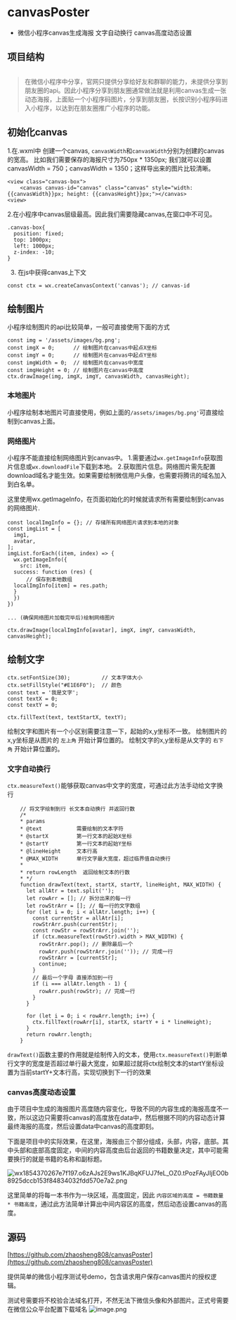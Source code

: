 # canvasPoster

* 微信小程序canvas生成海报 文字自动换行 canvas高度动态设置

## 项目结构

```
```

> 在微信小程序中分享，官网只提供分享给好友和群聊的能力，未提供分享到朋友圈的api。因此小程序分享到朋友圈通常做法就是利用canvas生成一张动态海报，上面贴一个小程序码图片，分享到朋友圈，长按识别小程序码进入小程序，以达到在朋友圈推广小程序的功能。

## 初始化canvas

1.在.wxml中 创建一个canvas, `canvasWidth`和`canvasWidth`分别为创建的canvas的宽高。
比如我们需要保存的海报尺寸为750px * 1350px; 我们就可以设置canvasWidth = 750；canvasWidth = 1350；这样导出来的图片比较清晰。
```
<view class="canvas-box">
    <canvas canvas-id="canvas" class="canvas" style="width: {{canvasWidth}}px; height: {{canvasHeight}}px;"></canvas>
<view>
```
2.在小程序中canvas层级最高。因此我们需要隐藏canvas,在窗口中不可见。
```
.canvas-box{
  position: fixed;
  top: 1000px;
  left: 1000px;
  z-index: -10;
}
```
3. 在js中获得canvas上下文
```
const ctx = wx.createCanvasContext('canvas'); // canvas-id
```
## 绘制图片

小程序绘制图片的api比较简单，一般可直接使用下面的方式
```
const img = '/assets/images/bg.png';
const imgX = 0;      // 绘制图片在canvas中起点X坐标
const imgY = 0;      // 绘制图片在canvas中起点Y坐标
const imgWidth = 0;  // 绘制图片在canvas中宽度
const imgHeight = 0; // 绘制图片在canvas中高度
ctx.drawImage(img, imgX, imgY, canvasWidth, canvasHeight);
```
### 本地图片
小程序绘制本地图片可直接使用，例如上面的`/assets/images/bg.png'`可直接绘制到canvas上面。

### 网络图片
小程序不能直接绘制网络图片到canvas中。
1.需要通过`wx.getImageInfo`获取图片信息或`wx.downloadFile`下载到本地。
2.获取图片信息。网络图片需先配置download域名才能生效。如果需要绘制微信用户头像，也需要将腾讯的域名加入到白名单。

这里使用wx.getImageInfo，在页面初始化的时候就请求所有需要绘制到canvas的网络图片.
```
const localImgInfo = {}; // 存储所有网络图片请求到本地的对象
const imgList = [
  img1,
  avatar,
];
imgList.forEach((item, index) => {
  wx.getImageInfo({
    src: item,
  success: function (res) {
      // 保存到本地数组
  localImgInfo[item] = res.path;
  }
  })
})

... (确保网络图片加载完毕后)绘制网络图片

ctx.drawImage(localImgInfo[avatar], imgX, imgY, canvasWidth, canvasHeight);
```

## 绘制文字
```
ctx.setFontSize(30);          // 文本字体大小
ctx.setFillStyle("#E1E6F0");  // 颜色
const text = '我是文字';
const textX = 0;
const textY = 0;

ctx.fillText(text, textStartX, textY);
```
绘制文字和图片有一个小区别需要注意一下，起始的x,y坐标不一致。
绘制图片的x,y坐标是从图片的 `左上角` 开始计算位置的。
绘制文字的x,y坐标是从文字的 `右下角` 开始计算位置的。

### 文字自动换行

`ctx.measureText()`能够获取canvas中文字的宽度，可通过此方法手动给文字换行

```
    // 将文字绘制到行 长文本自动换行 并返回行数
    /*
    * params
    * @text           需要绘制的文本字符
    * @startX         第一行文本的起始X坐标
    * @startY         第一行文本的起始Y坐标
    * @lineHeight     文本行高
    * @MAX_WIDTH      单行文字最大宽度，超过临界值自动换行
    *
    * return rowLength  返回绘制文本的行数
    * */
    function drawText(text, startX, startY, lineHeight, MAX_WIDTH) {
      let allAtr = text.split('');
      let rowArr = []; // 拆分出来的每一行
      let rowStrArr = []; // 每一行的文字数组
      for (let i = 0; i < allAtr.length; i++) {
        const currentStr = allAtr[i];
        rowStrArr.push(currentStr);
        const rowStr = rowStrArr.join('');
        if (ctx.measureText(rowStr).width > MAX_WIDTH) {
          rowStrArr.pop(); // 删除最后一个
          rowArr.push(rowStrArr.join('')); // 完成一行
          rowStrArr = [currentStr];
          continue;
        }
        // 最后一个字母 直接添加到一行
        if (i === allAtr.length - 1) {
          rowArr.push(rowStr); // 完成一行
        }
      }

      for (let i = 0; i < rowArr.length; i++) {
        ctx.fillText(rowArr[i], startX, startY + i * lineHeight);
      }
      return rowArr.length;
    }
```
`drawText()`函数主要的作用就是绘制传入的文本，使用`ctx.measureText()`判断单行文字的宽度是否超过单行最大宽度，如果超过就将ctx绘制文本的startY坐标设置为当前startY+文本行高，实现切换到下一行的效果

### canvas高度动态设置

由于项目中生成的海报图片高度随内容变化，导致不同的内容生成的海报高度不一致，所以这边只需要将canvas的高度放在data中，然后根据不同的内容动态计算最终海报的高度，然后设置data中canvas的高度即刻。

下面是项目中的实际效果，在这里，海报由三个部分组成，头部，内容，底部。其中头部和底部高度固定，中间的内容高度由后台返回的书籍数量决定，其中可能需要换行的就是书籍的名称和副标题。

![wx1854370267e7f197.o6zAJs2E9ws1KJBqKFUJ7feL_OZ0.tPozFAyJIjEO0b8925dccb153f84834032fdd570e7a2.png](/img/bVbB99s)

这里简单的将每一本书作为一块区域，高度固定，因此 `内容区域的高度 = 书籍数量 * 书籍高度`，通过此方法简单计算出中间内容区的高度，然后动态设置canvas的高度。

## 源码

[https://github.com/zhaosheng808/canvasPoster](https://github.com/zhaosheng808/canvasPoster)

提供简单的微信小程序测试号demo，包含请求用户保存canvas图片的授权逻辑。

测试号需要将不校验合法域名打开，不然无法下微信头像和外部图片。正式号需要在微信公众平台配置下载域名
![image.png](/img/bVbCaex)
